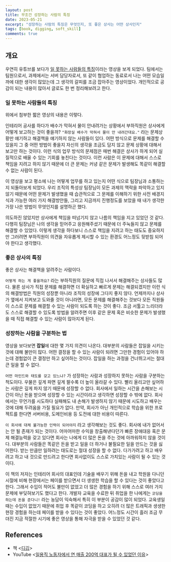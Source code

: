 ```yaml
---
layout: post
title: 무조건 성장하는 사람의 특징
date: 2023-05-21
excerpt: "성장하는 사람의 특징은 무엇인지, 또 좋은 상사는 어떤 상사인지"
tags: [book, digging, soft_skill]
comments: true
---
```


## 개요
우연히 유튜브를 보다가 [일 못하는 사람들의 특징](https://youtube.com/shorts/5Khb_-h3I6E?feature=share)이라는 영상을 보게 되었다. 
팀에서는 팀원으로서, 과제에서는 서버 담당자로서, 또 같이 협업하는 동료로서 나는 어떤 모습일까에 대한 생각이 많았는데 
그 생각의 갈피를 조금 잡아주는 영상이었다. 개인적으로 공감이 되는 내용이 많아서 글로도 한 번 정리해보려고 한다.

### 일 못하는 사람들의 특징

위에서 첨부한 짧은 영상의 내용은 이렇다. 

인테리어 공사를 하다가 배수가 막혀서 물이 안내려가는 상황에서 부하직원은 상사에게 어떻게 보고하는 것이 좋을까? 
`"화장실 배수가 막혀서 물이 안 내려간대요."` 라는 문제상황만 얘기하고 해결책을 얘기하지 않는 사람들이 있다. 
어떤 방식으로 문제를 해결할 수 있을지 그 중 어떤 방법이 좋을지 자신의 생각을 조금도 담지 않고 
문제 상황에 대해서 보고만 하는 것이다. 
이런 식의 업무 방식의 문제점은 매번 해결은 상사가 하게 되어 실질적으로 배울 수 있는 기회를 놓친다는 것이다. 
이런 사람은 이 문제에 대해서 스스로 책임을 지려고 하지 않기 때문에 더 큰 문제는 커녕 같은 문제가 발생해도 똑같이 해결할 수 없는 사람이 된다.

이 영상을 보고 평소에 나는 어떻게 업무를 하고 있는지 어떤 식으로 팀장님과 소통하는지 되돌아보게 되었다. 
우리 조직의 특성상 팀장님이 모든 과제의 맥락을 파악하고 있지 않기 때문에 
어떤 문제가 발생했을 때 습관적으로 그 문제를 이해하기 위한 사전 배경지식과 가능한 여러 가지 해결방안들,
그리고 지금까지 진행정도를 보았을 때 내가 생각한 가장 나은 방법이 무엇인지를 설명하곤 했다.

의도하진 않았지만 상사에게 책임을 떠넘기지 않고 나름의 책임을 지고 있었던 것 같다.
다행히 팀장님은 나의 생각을 믿어주고 응원해주셨기 때문에 더 주눅들지 않고 문제를 해결할 수 있었다.
이렇게 생각을 하다보니 스스로 책임을 지려고 하는 태도도 중요하지만 그러려면
부하직원이 의견을 자유롭게 제시할 수 있는 환경도 어느정도 뒷받침 되어야 한다고 생각했다.

### 좋은 상사의 특징

좋은 상사는 해결책을 알려주는 사람이다.

`어떻게 하는 게 좋을까요?` 라는 부하직원의 질문에 직접 나서서 해결해주는 상사들도 많다. 
물론 상사가 직접 문제를 해결하면 더 확실하고 빠르게 문제는 해결되겠지만 이런 식의 해결방법은 직원의 성장뿐 아니라 조직의 성장에 그다지 좋지 않다.
언제까지나 상사가 옆에서 지켜보고 도와줄 것이 아니라면,
모든 문제를 해결해주는 것보다 모든 직원들이 스스로 문제를 해결할 수 있는 사람이 되도록 하는 것이 좋다.
조금 서툴고 느리더라도 스스로 해결할 수 있도록 방법을 알려주면 
이후 같은 문제 혹은 비슷한 문제가 발생했을 때 직접 해결할 수 있는 사람이 많아지게 된다.

### 성장하는 사람을 구분하는 법

영상을 보다보면 **잡일**에 대한 몇 가지 의견이 나온다.
대부분의 사람들은 잡일을 시키는 것에 대해 불만이 많다. 
어떤 결정을 할 수 있는 사람이 되려면 그만한 경험이 있어야 하는데 경험없이 큰 결정만 하고 싶어하는 것이다. 
잡일을 하는 과정을 건너뛰고서는 절대 큰 일을 할 수 없다.

`어떤 마인드와 태도를 갖고 있느냐?` 가 성장하는 사람과 성장하지 못하는 사람을 구분하는 척도이다.
우물은 깊게 파면 깊게 팔수록 더 높이 올라갈 수 있다. 빨리 올리고만 싶어하는 사람은 깊게 파지 않기 때문에 성장할 수 없다.
회사에서 일하는 시간을 손해보는 시간이 아닌 돈을 받으며 성장할 수 있는 시간이라고 생각하면 성장할 수 밖에 없다.
회사에서는 무언가를 시도하다 실패해도 내 손해가 발생하지 않기 때문에 시도하고 배우는 것에 대해 두려움을 가질 필요가 없다. 
만약, 회사가 아닌 개인적으로 학습을 위한 프로젝트를 한다면 서버비용, 도메인비용 등 도전에 대한 비용이 따른다.

`이 회사에 대체 불가능한 인력이 되어야지` 라고 생각해보는 것도 좋다. 회사에 내가 없어서는 안 될 존재가 되는 것이다. 
어마어마한 수익을 창출해낸다던가 빠른 장애대응 혹은 문제 해결능력을 갖고 있다면 회사는 나에게 더 많은 돈을 주는 것에 아까워하지 않을 것이다.
대부분의 사람들은 똑같은 돈을 받고 일을 더 하거나 불필요한 일을 만드는 것을 싫어한다. 
받는 만큼만 일하려는 태도로는 절대 성장을 할 수 없다.
다가가려고 하고 배우려고 하고 내 것으로 만드려고 한다면 회사없이도 스스로 가치있는 사람이 될 수 있는 것이다. 

이 책의 저자는 인테리어 회사의 대표인데 기술을 배우기 위해 돈을 내고 학원을 다니던 시절에 비해 
현장에서는 페이를 받으면서 더 생생한 학습을 할 수 있다는 것이 좋았다고 한다. 
그래서 수입이 적어도 불만이 없었고 더 많은 경험을 하기 위해 스스로 여러 가지 문제에 부딪혀보기도 했다고 한다.
개발자 교육을 수료한 뒤 취업을 한 나에게는 `코딩을 하는데 돈을 준다니!` 라는 농담이 익숙해서 특히 이 부분이 공감이 많이 되었다. 
교육생일 때는 수입이 없었기 때문에 취업 후 똑같이 코딩을 하고 오히려 더 많은 트래픽과 생생한 현장 경험을 하는데 페이를 받을 수 있다는 것이 좋았다.
어느정도 시간이 흘러 조금 무뎌진 지금 적절한 시기에 좋은 영상을 통해 자극을 받을 수 있었던 것 같다. 

## References

- 책 <[디깅](https://product.kyobobook.co.kr/detail/S000201375587)>
- YouTube <[일용직 노동자에서 연 매출 200억 대표가 될 수 있었던 이유](https://www.youtube.com/watch?v=kLNbuS-CHFQ)>
